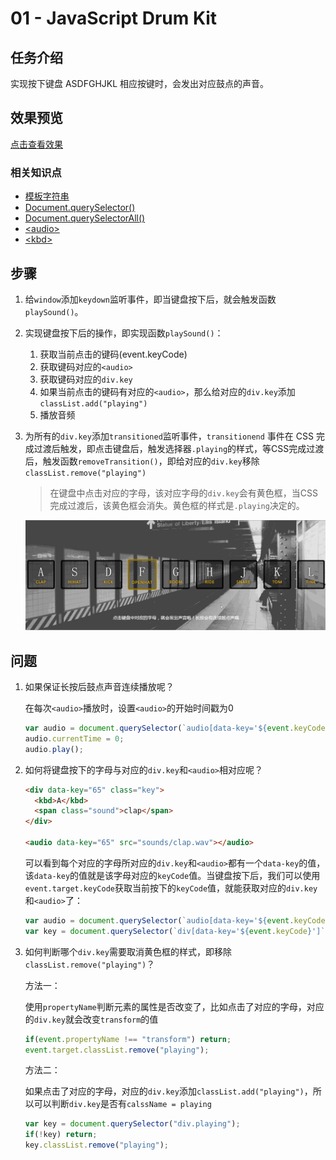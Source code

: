 # 01 - JavaScript Drum Kit 

## 任务介绍

实现按下键盘 ASDFGHJKL 相应按键时，会发出对应鼓点的声音。

## 效果预览

[点击查看效果](https://miraclezys.github.io/JavaScript30/01%20-%20JavaScript%20Drum%20Kit/index-ME.html)

### 相关知识点

* [模板字符串](https://developer.mozilla.org/zh-CN/docs/Web/JavaScript/Reference/template_strings)
* [Document.querySelector()](https://developer.mozilla.org/en-US/docs/Web/API/Document/querySelector)
* [Document.querySelectorAll()](https://developer.mozilla.org/zh-CN/docs/Web/API/Document/querySelectorAll)
* [\<audio\>](https://developer.mozilla.org/zh-CN/docs/Web/HTML/Element/audio)
* [\<kbd\>](https://developer.mozilla.org/zh-CN/docs/Web/HTML/Element/kbd)

## 步骤

1. 给`window`添加`keydown`监听事件，即当键盘按下后，就会触发函数`playSound()`。

2. 实现键盘按下后的操作，即实现函数`playSound()`：

   1. 获取当前点击的键码(event.keyCode)
   2. 获取键码对应的`<audio>`
   3. 获取键码对应的`div.key`
   4. 如果当前点击的键码有对应的`<audio>`，那么给对应的`div.key`添加`classList.add("playing")`
   5. 播放音频

3. 为所有的`div.key`添加`transitioned`监听事件，`transitionend` 事件在 CSS 完成过渡后触发，即点击键盘后，触发选择器`.playing`的样式，等CSS完成过渡后，触发函数`removeTransition()`，即给对应的`div.key`移除`classList.remove("playing")`

   > 在键盘中点击对应的字母，该对应字母的`div.key`会有黄色框，当CSS完成过渡后，该黄色框会消失。黄色框的样式是`.playing`决定的。

   ![gif](./image/a.gif)

## 问题

1. 如果保证长按后鼓点声音连续播放呢？

   在每次`<audio>`播放时，设置`<audio>`的开始时间戳为0

   ```javascript
   var audio = document.querySelector(`audio[data-key='${event.keyCode}']`);
   audio.currentTime = 0;
   audio.play();
   ```

2. 如何将键盘按下的字母与对应的`div.key`和`<audio>`相对应呢？

   ```html
   <div data-key="65" class="key">
     <kbd>A</kbd>
     <span class="sound">clap</span>
   </div>

   <audio data-key="65" src="sounds/clap.wav"></audio>
   ```

   可以看到每个对应的字母所对应的`div.key`和`<audio>`都有一个`data-key`的值，该`data-key`的值就是该字母对应的`keyCode`值。当键盘按下后，我们可以使用`event.target.keyCode`获取当前按下的`keyCode`值，就能获取对应的`div.key`和`<audio>`了：

   ```javascript
   var audio = document.querySelector(`audio[data-key='${event.keyCode}']`);
   var key = document.querySelector(`div[data-key='${event.keyCode}']`);
   ```

3. 如何判断哪个`div.key`需要取消黄色框的样式，即移除`classList.remove("playing")`？

   方法一：

   使用`propertyName`判断元素的属性是否改变了，比如点击了对应的字母，对应的`div.key`就会改变`transform`的值

   ```javascript
   if(event.propertyName !== "transform") return;
   event.target.classList.remove("playing");
   ```

   方法二：

   如果点击了对应的字母，对应的`div.key`添加`classList.add("playing")`，所以可以判断`div.key`是否有`calssName = playing`

   ```javascript
   var key = document.querySelector("div.playing");
   if(!key) return;
   key.classList.remove("playing");
   ```

   ​